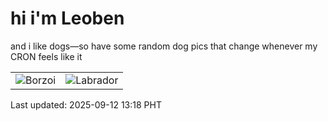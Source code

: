 # hi i'm Leoben

and i like dogs—so have some random dog pics that change whenever my CRON feels like it

|  |  |
|--------|----------|
| ![Borzoi](https://random-dog-vercel.vercel.app/api/random-borzoi?v=1757654280) | ![Labrador](https://random-dog-vercel.vercel.app/api/random-labrador?v=1757654280) |

Last updated: 2025-09-12 13:18 PHT
